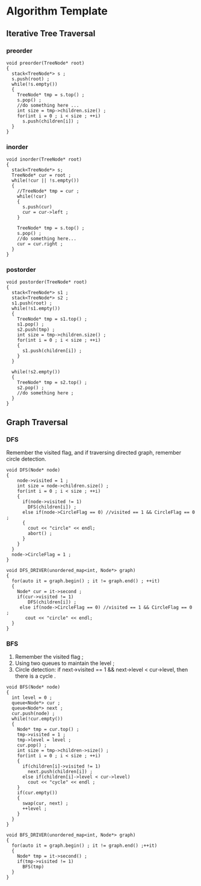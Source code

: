 # Algorithm Template

## Iterative Tree Traversal

### preorder

```
void preorder(TreeNode* root)
{
  stack<TreeNode*> s ;
  s.push(root) ;
  while(!s.empty())
  {
    TreeNode* tmp = s.top() ;
    s.pop() ;
    //do something here ...
    int size = tmp->children.size() ;
    for(int i = 0 ; i < size ; ++i)
      s.push(children[i]) ;
  }
}
```

### inorder


```
void inorder(TreeNode* root)
{
  stack<TreeNode*> s;
  TreeNode* cur = root ;
  while(!cur || !s.empty())
  {
    //TreeNode* tmp = cur ;
    while(!cur)
    {
      s.push(cur)
      cur = cur->left ;
    }
    
    TreeNode* tmp = s.top() ;
    s.pop() ;
    //do something here...
    cur = cur.right ;
  }
}
```

### postorder

```
void postorder(TreeNode* root)
{
  stack<TreeNode*> s1 ;
  stack<TreeNode*> s2 ;
  s1.push(root) ;
  while(!s1.empty())
  {
    TreeNode* tmp = s1.top() ;
    s1.pop() ;
    s2.push(tmp) ;
    int size = tmp->children.size() ;
    for(int i = 0 ; i < size ; ++i)
    {
      s1.push(children[i]) ;
    }
  }
  
  while(!s2.empty())
  {
    TreeNode* tmp = s2.top() ;
    s2.pop() ;
    //do something here ; 
  }
}

```

## Graph Traversal

### DFS

Remember the visited flag, and if traversing directed graph, remember circle detection.

```
void DFS(Node* node)
{
    node->visited = 1 ;
    int size = node->children.size() ;
    for(int i = 0 ; i < size ; ++i)
    {
      if(node->visited != 1)
        DFS(children[i]) ;
      else if(node->CircleFlag == 0) //visited == 1 && CircleFlag == 0 ;
      {
        cout << "circle" << endl;
        abort() ;
      }
    }
  }
  node->CircleFlag = 1 ;
}

void DFS_DRIVER(unordered_map<int, Node*> graph)
{
  for(auto it = graph.begin() ; it != graph.end() ; ++it)
  {
    Node* cur = it->second ;
    if(cur->visited != 1)
        DFS(children[i]) ;
     else if(node->CircleFlag == 0) //visited == 1 && CircleFlag == 0 ;
       cout << "circle" << endl;
  }
}
```

### BFS

1. Remember the visited flag ;
2. Using two queues to maintain the level ;
3. Circle detection: if next->visited == 1 && next->level < cur->level, then there is a cycle .

```
void BFS(Node* node)
{
  int level = 0 ;
  queue<Node*> cur ;
  queue<Node*> next ;
  cur.push(node) ;
  while(!cur.empty())
  {
    Node* tmp = cur.top() ;
    tmp->visited = 1 ;
    tmp->level = level ;
    cur.pop() ;
    int size = tmp->children->size() ;
    for(int i = 0 ; i < size ; ++i)
    {
      if(children[i]->visited != 1)
        next.push(children[i]) ;
      else if(children[i]->level < cur->level)
        cout << "cycle" << endl ;
    }
    if(cur.empty())
    {
      swap(cur, next) ;
      ++level ;
    }
  }
}

void BFS_DRIVER(unordered_map<int, Node*> graph)
{
  for(auto it = graph.begin() ; it != graph.end() ;++it)
  {
    Node* tmp = it->second() ;
    if(tmp->visited != 1)
      BFS(tmp)
  }
}
```
